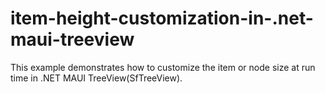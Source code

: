 # item-height-customization-in-.net-maui-treeview
This example demonstrates how to customize the item or node size at run time in .NET MAUI TreeView(SfTreeView).
